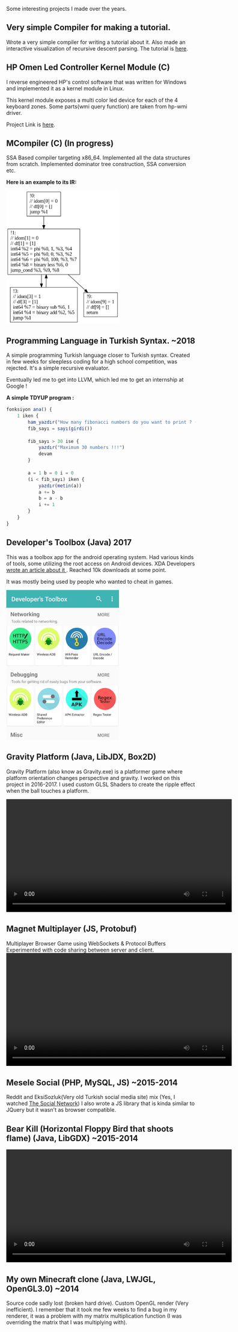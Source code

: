 Some interesting projects I made over the years.

## Very simple Compiler for making a tutorial.
 Wrote a very simple compiler for writing a tutorial about it. Also made an interactive visualization of recursive descent parsing.
The tutorial is [here](https://kuterdinel.com/writing-a-very-simple-jit-compiler-in-about-1000-lines-of-c.html).

## HP Omen Led Controller Kernel Module (C)
I reverse engineered HP's control software that was written for Windows and implemented it as a kernel module in Linux. 

This kernel module exposes a multi color led device for each of the 4 keyboard zones. Some parts(wmi query function) are taken from hp-wmi driver.

Project Link is [here](https://github.com/kuterd/hp_omen_led_controler).

## MCompiler (C) (In progress) 
SSA Based compiler targeting x86_64. Implemented all the data structures from scratch. Implemented dominator tree construction, SSA conversion etc.

**Here is an example to its IR:**

<img src="ir_example.png" width="300px" alt="IR Example">

## Programming Language in Turkish Syntax. ~2018
A simple programming Turkish language closer to Turkish syntax. Created in few weeks for sleepless coding for a high school competition, was rejected.
It's a simple recursive evaluator.

Eventually led me to get into LLVM, which led me to get an internship at Google !

**A simple TDYUP program :**
```js
fonksiyon ana() {
	1 iken {
		ham_yazdır("How many fibonacci numbers do you want to print ? (max 30): ")
		fib_sayı = sayı(girdi())

		fib_sayı > 30 ise {
			yazdır("Maximum 30 numbers !!!")		
			devam
		}

		a = 1 b = 0 i = 0
		(i < fib_sayı) iken {		
			yazdır(metin(a))
			a += b
			b = a - b
			i += 1
		}
	}
}
```

## Developer's Toolbox (Java) 2017
This was a toolbox app for the android operating system. Had various kinds of tools, some utilizing the root access on Android devices. XDA Developers [wrote an article about it ](https://www.xda-developers.com/developers-toolbox-root-nonroot-tools/). Reached 10k downloads at some point.

It was mostly being used by people who wanted to cheat in games. 

<img src="images/devbox.jpg" width="300px" alt="Developer's Toolbox screenshot">

## Gravity Platform (Java, LibJDX, Box2D)
Gravity Platform (also know as Gravity.exe) is a platformer game where platform orientation changes perspective and gravity. I worked on this project in 2016-2017. I used custom GLSL Shaders to create the ripple effect when the ball touches a platform.

<video width="600" controls>
  <source src="videos/gravity-platform.webm" type="video/webm">
</video> 

## Magnet Multiplayer (JS, Protobuf)
Multiplayer Browser Game using WebSockets & Protocol Buffers
Experimented with code sharing between server and client.
<video width="600" controls>
  <source src="videos/magnet-demo.webm" type="video/webm">
</video> 

## Mesele Social (PHP, MySQL, JS) ~2015-2014
Reddit and EksiSozluk(Very old Turkish social media site) mix (Yes, I watched [The Social Network](https://www.imdb.com/title/tt1285016/))
I also wrote a JS library that is kinda similar to JQuery but it wasn't as browser compatible.

## Bear Kill (Horizontal Floppy Bird that shoots flame) (Java, LibGDX) ~2015-2014
<video width="600" controls>
  <source src="videos/BearKillDemo.webm" type="video/webm">
</video> 

## My own Minecraft clone (Java, LWJGL, OpenGL3.0) ~2014
Source code sadly lost (broken hard drive). Custom OpenGL render (Very inefficient).
I remember that it took me few weeks to find a bug in my renderer, it was a problem with my matrix multiplication function (I was overriding the matrix that I was multiplying with).
